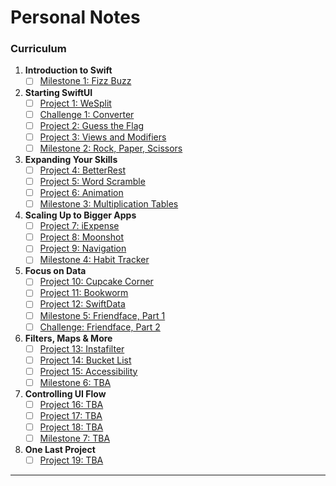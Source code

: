 # Personal Notes

### Curriculum

1. **Introduction to Swift**
    - [ ] [Milestone 1: Fizz Buzz](#)
2. **Starting SwiftUI**
    - [ ] [Project 1: WeSplit](#)
    - [ ] [Challenge 1: Converter](#)
    - [ ] [Project 2: Guess the Flag](#)
    - [ ] [Project 3: Views and Modifiers](#)
    - [ ] [Milestone 2: Rock, Paper, Scissors](#)
3. **Expanding Your Skills**
    - [ ] [Project 4: BetterRest](#)
    - [ ] [Project 5: Word Scramble](#)
    - [ ] [Project 6: Animation](#)
    - [ ] [Milestone 3: Multiplication Tables](#)
4. **Scaling Up to Bigger Apps**
    - [ ] [Project 7: iExpense](#)
    - [ ] [Project 8: Moonshot](#)
    - [ ] [Project 9: Navigation](#)
    - [ ] [Milestone 4: Habit Tracker](#)
5. **Focus on Data**
    - [ ] [Project 10: Cupcake Corner](#)
    - [ ] [Project 11: Bookworm](#)
    - [ ] [Project 12: SwiftData](#)
    - [ ] [Milestone 5: Friendface, Part 1](#)
    - [ ] [Challenge: Friendface, Part 2](#)
6. **Filters, Maps & More**
    - [ ] [Project 13: Instafilter](#)
    - [ ] [Project 14: Bucket List](#)
    - [ ] [Project 15: Accessibility](#)
    - [ ] [Milestone 6: TBA](#)
7. **Controlling UI Flow**
    - [ ] [Project 16: TBA](#)
    - [ ] [Project 17: TBA](#)
    - [ ] [Project 18: TBA](#)
    - [ ] [Milestone 7: TBA](#)
8. **One Last Project**
    - [ ] [Project 19: TBA](#)
<hr>
